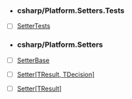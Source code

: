 * ### csharp/Platform.Setters.Tests
- [ ] [SetterTests](https://github.com/linksplatform/Setters/blob/master/csharp/Platform.Setters.Tests/SetterTests.cs) 

* ### csharp/Platform.Setters
- [ ] [SetterBase](https://github.com/linksplatform/Setters/blob/master/csharp/Platform.Setters/SetterBase.cs) 
- [ ] [Setter[TResult, TDecision]](https://github.com/linksplatform/Setters/blob/master/csharp/Platform.Setters/Setter%5BTResult%2C%20TDecision%5D.cs) 
- [ ] [Setter[TResult]](https://github.com/linksplatform/Setters/blob/master/csharp/Platform.Setters/Setter%5BTResult%5D.cs) 

